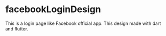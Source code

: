# facebookLoginDesign
This is a login page like Facebook official app. This design made with dart and flutter.
